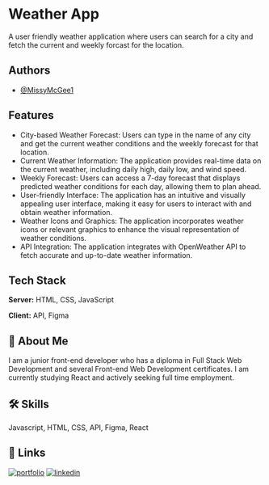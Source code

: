 
# Weather App

A user friendly weather application where users can search for a city and fetch the current and weekly forcast for the location. 


## Authors

- [@MissyMcGee1](https://www.github.com/octokatherine)


## Features

- City-based Weather Forecast: Users can type in the name of any city and get the current weather conditions and the weekly forecast for that location.
- Current Weather Information: The application provides real-time data on the current weather, including daily high, daily low, and wind speed.
- Weekly Forecast: Users can access a 7-day forecast that displays predicted weather conditions for each day, allowing them to plan ahead.
- User-friendly Interface: The application has an intuitive and visually appealing user interface, making it easy for users to interact with and obtain weather information.
- Weather Icons and Graphics: The application incorporates weather icons or relevant graphics to enhance the visual representation of weather conditions.
- API Integration: The application integrates with OpenWeather API to fetch accurate and up-to-date weather information.


## Tech Stack

**Server:** HTML, CSS, JavaScript

**Client:** API, Figma




## 🚀 About Me
I am a junior front-end developer who has a diploma in Full Stack Web Development and several Front-end Web Development certificates. I am currently studying React and actively seeking full time employment. 


## 🛠 Skills
Javascript, HTML, CSS, API, Figma, React


## 🔗 Links
[![portfolio](https://img.shields.io/badge/my_portfolio-000?style=for-the-badge&logo=ko-fi&logoColor=white)](https://missymcgee.com/)
[![linkedin](https://img.shields.io/badge/linkedin-0A66C2?style=for-the-badge&logo=linkedin&logoColor=white)](https://www.linkedin.com/in/missy-mcgee/)


